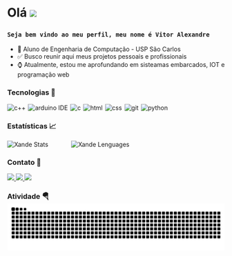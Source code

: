 # Olá ![](https://user-images.githubusercontent.com/18350557/176309783-0785949b-9127-417c-8b55-ab5a4333674e.gif)

### **`Seja bem vindo ao meu perfil, meu nome é Vitor Alexandre`** 

- 🏫 Aluno de Engenharia de Computação - USP São Carlos
- ✅ Busco reunir aqui meus projetos pessoais e profissionais
- ⌚️ Atualmente, estou me aprofundando em sisteamas embarcados, IOT e programação web

### **Tecnologias** 🤖
<div align="left">
    <img
        style="padding-right: 2px;"  
        height="30"     
        width="30" 
        alt="c++"
        title="c++" 
        src="https://cdn.jsdelivr.net/gh/devicons/devicon@latest/icons/cplusplus/cplusplus-original.svg" 
    />
    <img
        style="padding-right: 2px;" 
        height="30"     
        width="30" 
        alt="arduino IDE"
        title="arduino IDE" 
        src="https://cdn.jsdelivr.net/gh/devicons/devicon@latest/icons/arduino/arduino-original.svg"    
    />
    <img 
        style="padding-right: 2px;" 
        height="30"     
        width="30" 
        alt="c"
        title="c" 
        src="https://cdn.jsdelivr.net/gh/devicons/devicon@latest/icons/c/c-line.svg" 
    />
    <img  
        style="padding-right: 2px;" 
        height="30"     
        width="30" 
        alt="html"
        title="html" 
        src="https://cdn.jsdelivr.net/gh/devicons/devicon@latest/icons/html5/html5-original.svg"  
    />
    <img 
        style="padding-right: 2px;"  
        height="30"     
        width="30" 
        alt="css"
        title="css" 
        src="https://cdn.jsdelivr.net/gh/devicons/devicon@latest/icons/css3/css3-original.svg" 
    />
    <img  
        style="padding-right: 2px;" 
        height="30"     
        width="30" 
        alt="git"
        title="git" 
        src="https://cdn.jsdelivr.net/gh/devicons/devicon@latest/icons/git/git-original.svg" 
    />
    <img 
        style="padding-right: 10px;" 
        height="30"     
        width="30" 
        alt="python"
        title="python" 
        src="https://cdn.jsdelivr.net/gh/devicons/devicon@latest/icons/python/python-original.svg" 
    />
</div>


### **Estatísticas** 📈
<div align="left">
    <img 
        align="center"
        style="padding-right: 10px;"
        width="425px"
        alt="Xande Stats"
        title="Xande Stats" 
        src="https://github-readme-stats.vercel.app/api?username=XandGVaz&show_icons=true&theme=dark&include_all_commits=true&locale=pt-br" 
    />
    &nbsp;&nbsp;&nbsp;&nbsp;&nbsp;&nbsp;&nbsp;&nbsp;&nbsp;
    <img 
        align="center"
        width="400px"
        alt="Xande Lenguages"
        title="Xande Lenguages" 
        src="https://github-readme-stats.vercel.app/api/top-langs/?username=XandGVaz&layout=compact&theme=dark&include_all_commits=true&locale=pt-br"
    />
</div>

### **Contato** 📩

<p align="left">
<a href = "mailto:vitorgarciavaz@gmail.com" target="_blank">
    <img 
        src="https://img.shields.io/badge/-Gmail-%23333?style=for-the-badge&logo=gmail&logoColor=white" 
    >
</a>
<a href="https://www.linkedin.com/in/vitor-alexandre-garcia-vaz-6757962aa/" target="_blank">
    <img 
        src="https://img.shields.io/badge/-LinkedIn-%230077B5?style=for-the-badge&logo=linkedin&logoColor=white" 
    >
</a> 
<a href="https://www.instagram.com/vitor_gvaz/" target="_blank">
    <img   
        src="https://img.shields.io/badge/Instagram-E4405F?style=for-the-badge&logo=instagram&logoColor=white" 
    >
</a>
</p>

### **Atividade** 🪂 ![snake gif](https://github.com/XandGVaz/XandGVaz/blob/output/github-contribution-grid-snake-dark.svg)
